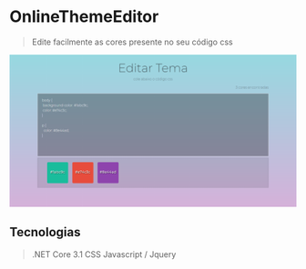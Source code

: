 
# OnlineThemeEditor 
> Edite facilmente as cores presente no seu código css

![Alt text](/OnlineThemeEditor/wwwroot/images/screenshot.png?raw=true "OnlineThemeEditor")

## Tecnologias
> .NET Core 3.1
> CSS
> Javascript / Jquery

